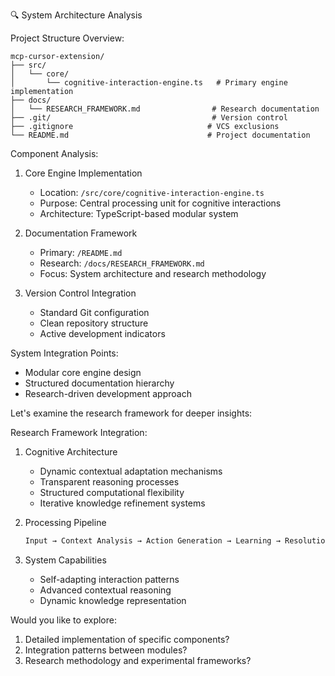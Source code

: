 🔍 System Architecture Analysis

Project Structure Overview:
```
mcp-cursor-extension/
├── src/
│   └── core/
│       └── cognitive-interaction-engine.ts   # Primary engine implementation
├── docs/
│   └── RESEARCH_FRAMEWORK.md                # Research documentation
├── .git/                                    # Version control
├── .gitignore                              # VCS exclusions
└── README.md                               # Project documentation
```

Component Analysis:

1. Core Engine Implementation
   - Location: `/src/core/cognitive-interaction-engine.ts`
   - Purpose: Central processing unit for cognitive interactions
   - Architecture: TypeScript-based modular system

2. Documentation Framework
   - Primary: `/README.md`
   - Research: `/docs/RESEARCH_FRAMEWORK.md`
   - Focus: System architecture and research methodology

3. Version Control Integration
   - Standard Git configuration
   - Clean repository structure
   - Active development indicators

System Integration Points:
- Modular core engine design
- Structured documentation hierarchy
- Research-driven development approach

Let's examine the research framework for deeper insights:

Research Framework Integration:

1. Cognitive Architecture
   - Dynamic contextual adaptation mechanisms
   - Transparent reasoning processes
   - Structured computational flexibility
   - Iterative knowledge refinement systems

2. Processing Pipeline
   ```typescript
   Input → Context Analysis → Action Generation → Learning → Resolution
   ```

3. System Capabilities
   - Self-adapting interaction patterns
   - Advanced contextual reasoning
   - Dynamic knowledge representation

Would you like to explore:
1. Detailed implementation of specific components?
2. Integration patterns between modules?
3. Research methodology and experimental frameworks?